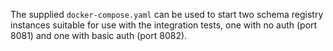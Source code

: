 The supplied `docker-compose.yaml` can be used to start two schema registry instances
suitable for use with the integration tests, one with no auth (port 8081) and one with
basic auth (port 8082).
